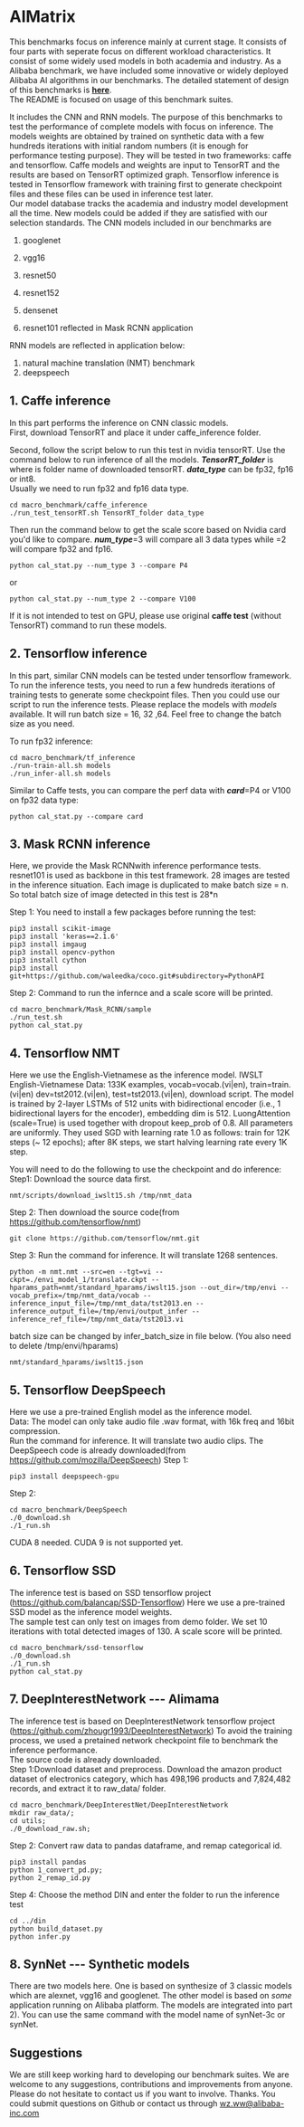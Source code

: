 # AIMatrix

This benchmarks focus on inference mainly at current stage. It consists of four parts with seperate focus on different workload characteristics. It consist of some widely used models in both academia and industry. As a Alibaba benchmark, we have included some innovative or widely deployed Alibaba AI algorithms in our benchmarks. The detailed statement of design of this benchmarks is [**here**](http://aimatrix.ai/#!/docs/goals.md?lang=en-us).  
The README is focused on usage of this benchmark suites.
 
It includes the CNN and RNN models. The purpose of this benchmarks to test the performance of complete models with focus on inference. The models weights are obtained by trained on synthetic data with a few hundreds iterations with initial random numbers (it is enough for performance testing purpose). They will be tested in two frameworks: caffe and tensorflow. Caffe models and weights are input to TensorRT and the results are based on TensorRT optimized graph. Tensorflow inference is tested in Tensorflow framework with training first to generate checkpoint files and these files can be used in inference test later.  
Our model database tracks the academia and industry model development all the time. New models could be added if they are satisfied with our selection standards.  The CNN models included in our benchmarks are  
1) googlenet  
2) vgg16  
3) resnet50  
4) resnet152  
5) densenet  

6) resnet101 reflected in Mask RCNN application  
  
RNN models are reflected in application below:  
1) natural machine translation (NMT) benchmark  
2) deepspeech  
  
## 1. Caffe inference
In this part performs the inference on CNN classic models.   
First, download TensorRT and place it under caffe_inference folder.   

Second, follow the script below to run this test in nvidia tensorRT. 
Use the command below to run inference of all the models. ***TensorRT\_folder*** is where is folder name of downloaded tensorRT. ***data\_type*** can be fp32, fp16 or int8.   
Usually we need to run fp32 and fp16 data type.
``` 
cd macro_benchmark/caffe_inference
./run_test_tensorRT.sh TensorRT_folder data_type 
```
Then run the command below to get the scale score based on Nvidia card you'd like to compare. ***num_type***=3  will compare all 3 data types while =2 will compare fp32 and fp16.  

```
python cal_stat.py --num_type 3 --compare P4  
```
or
```
python cal_stat.py --num_type 2 --compare V100
```
 

If it is not intended to test on GPU, please use original **caffe test** (without TensorRT) command to run these models. 
 
## 2. Tensorflow inference
In this part, similar CNN models can be tested under tensorflow framework. To run the inference tests, you need to run a few hundreds iterations of training tests to generate some checkpoint files. Then you could use our script to run the inference tests.  Please replace the models with _models_ available. It will run batch size = 16, 32 ,64. Feel free to change the batch size as you need.

To run fp32 inference:
```
cd macro_benchmark/tf_inference
./run-train-all.sh models
./run_infer-all.sh models
```
Similar to Caffe tests, you can compare the perf data with ***card***=P4 or V100 on fp32 data type:
```
python cal_stat.py --compare card
```
 
## 3. Mask RCNN inference
Here, we provide the Mask RCNNwith inference performance tests.
resnet101 is used as backbone in this test framework. 28 images are tested in the inference situation. Each image is duplicated to make batch size = n. So total batch size of image detected in this test is 28*n

Step 1: 
You need to install a few packages before running the test:
```
pip3 install scikit-image
pip3 install 'keras==2.1.6' 
pip3 install imgaug
pip3 install opencv-python
pip3 install cython
pip3 install git+https://github.com/waleedka/coco.git#subdirectory=PythonAPI
```
Step 2:
Command to run the infernce and a scale score will be printed.
```
cd macro_benchmark/Mask_RCNN/sample
./run_test.sh
python cal_stat.py
````
## 4. Tensorflow NMT
Here we use the English-Vietnamese as the inference model.
IWSLT English-Vietnamese
Data: 133K examples, vocab=vocab.(vi|en), train=train.(vi|en) dev=tst2012.(vi|en), test=tst2013.(vi|en), download script.
The model is trained by 2-layer LSTMs of 512 units with bidirectional encoder (i.e., 1 bidirectional layers for the encoder), embedding dim is 512. LuongAttention (scale=True) is used together with dropout keep_prob of 0.8. All parameters are uniformly. They used SGD with learning rate 1.0 as follows: train for 12K steps (~ 12 epochs); after 8K steps, we start halving learning rate every 1K step.  
  
You will need to do the following to use the checkpoint and do inference:  
Step1: 
Download the source data first.  
```
nmt/scripts/download_iwslt15.sh /tmp/nmt_data
```
Step 2:
Then download the source code(from https://github.com/tensorflow/nmt)
```
git clone https://github.com/tensorflow/nmt.git
```
Step 3:
Run the command for inference. It will translate 1268 sentences.
```
python -m nmt.nmt --src=en --tgt=vi --ckpt=./envi_model_1/translate.ckpt --hparams_path=nmt/standard_hparams/iwslt15.json --out_dir=/tmp/envi --vocab_prefix=/tmp/nmt_data/vocab --inference_input_file=/tmp/nmt_data/tst2013.en --inference_output_file=/tmp/envi/output_infer --inference_ref_file=/tmp/nmt_data/tst2013.vi
```
batch size can be changed by infer_batch_size in file below. (You also need to delete /tmp/envi/hparams)
```
nmt/standard_hparams/iwslt15.json   
```
## 5. Tensorflow DeepSpeech  
Here we use a pre-trained English model as the inference model.  
Data: The model can only take audio file .wav format, with 16k freq and 16bit compression.  
Run the command for inference. It will translate two audio clips.
The DeepSpeech code is already downloaded(from https://github.com/mozilla/DeepSpeech)
Step 1:
```
pip3 install deepspeech-gpu
```
Step 2:
```
cd macro_benchmark/DeepSpeech
./0_download.sh
./1_run.sh
```
CUDA 8 needed. CUDA 9 is not supported yet.  
## 6. Tensorflow SSD  
The inference test is based on SSD tensorflow project (https://github.com/balancap/SSD-Tensorflow)
Here we use a pre-trained SSD model as the inference model weights.  
The sample test can only test on images from demo folder. We set 10 iterations with total detected images of 130. A scale score will be printed.  
```
cd macro_benchmark/ssd-tensorflow
./0_download.sh
./1_run.sh
python cal_stat.py
```

## 7. DeepInterestNetwork --- Alimama
The inference test is based on DeepInterestNetwork tensorflow project (https://github.com/zhougr1993/DeepInterestNetwork)
To avoid the training process, we used a pretained network checkpoint file to benchmark the inference performance.  
The source code is already downloaded.  
Step 1:Download dataset and preprocess. Download the amazon product dataset of electronics category, which has 498,196 products and 7,824,482 records, and extract it to raw_data/ folder.
```
cd macro_benchmark/DeepInterestNet/DeepInterestNetwork
mkdir raw_data/;
cd utils;
./0_download_raw.sh;
```
Step 2: Convert raw data to pandas dataframe, and remap categorical id.
```
pip3 install pandas
python 1_convert_pd.py;
python 2_remap_id.py
```
Step 4: Choose the method DIN and enter the folder to run the inference test
```
cd ../din
python build_dataset.py
python infer.py
```

## 8. SynNet --- Synthetic models
There are two models here. One is based on synthesize of 3 classic models which are alexnet, vgg16 and googlenet. The other model is based on *some* application running on Alibaba platform. 
The models are integrated into part 2). You can use the same command with the model name of synNet-3c or synNet.

## Suggestions
We are still keep working hard to developing our benchmark suites. We are welcome to any suggestions, contributions and improvements from anyone. Please do not hesitate to contact us if you want to involve. Thanks.
You could submit questions on Github or contact us through wz.ww@alibaba-inc.com

  